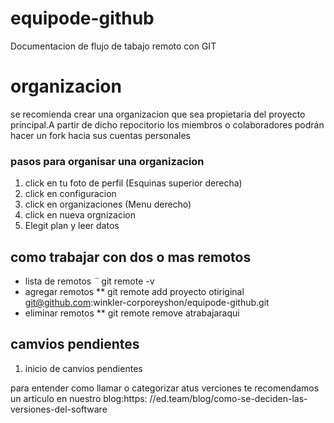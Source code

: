 # equipode-github
Documentacion de flujo de tabajo remoto con GIT 
# organizacion 
se recomienda crear una organizacion que  sea propietaria del proyecto principal.A partir de dicho repocitorio los miembros o colaboradores podrán hacer un fork hacia sus cuentas personales 
### pasos para organisar una organizacion 
1. click en tu foto de perfil (Esquinas superior derecha)
2. click en configuracion 
3. click en organizaciones (Menu derecho)
4. click en nueva orgnizacion 
5. Elegit plan y leer datos 

## como trabajar con dos o mas remotos 
* lista de remotos
*¨* git remote -v
* agregar remotos 
** git remote add proyecto otiriginal git@github.com:winkler-corporeyshon/equipode-github.git
* eliminar remotos 
** git remote remove atrabajaraqui
## camvios pendientes 
1. inicio de canvios pendientes

para entender como llamar o categorizar atus verciones te recomendamos  un articulo en nuestro blog:https:
//ed.team/blog/como-se-deciden-las-versiones-del-software